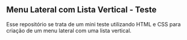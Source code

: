 ## Menu Lateral com Lista Vertical - Teste

Esse repositório se trata de um mini teste utilizando HTML e CSS para criação de um menu lateral com uma lista vertical.
